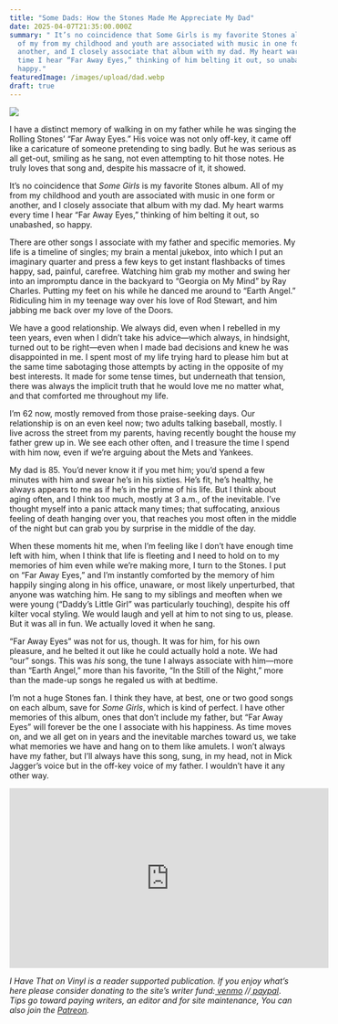 ```yaml
---
title: "Some Dads: How the Stones Made Me Appreciate My Dad"
date: 2025-04-07T21:35:00.000Z
summary: " It’s no coincidence that Some Girls is my favorite Stones album. All
  of my from my childhood and youth are associated with music in one form or
  another, and I closely associate that album with my dad. My heart warms every
  time I hear “Far Away Eyes,” thinking of him belting it out, so unabashed, so
  happy."
featuredImage: /images/upload/dad.webp
draft: true
---
```

![](/images/upload/dad.webp)

I have a distinct memory of walking in on my father while he was singing the Rolling Stones’ “Far Away Eyes.” His voice was not only off-key, it came off like a caricature of someone pretending to sing badly. But he was serious as all get-out, smiling as he sang, not even attempting to hit those notes. He truly loves that song and, despite his massacre of it, it showed.

It’s no coincidence that *Some Girls* is my favorite Stones album. All of my from my childhood and youth are associated with music in one form or another, and I closely associate that album with my dad. My heart warms every time I hear “Far Away Eyes,” thinking of him belting it out, so unabashed, so happy.

There are other songs I associate with my father and specific memories. My life is a timeline of singles; my brain a mental jukebox, into which I put an imaginary quarter and press a few keys to get instant flashbacks of times happy, sad, painful, carefree. Watching him grab my mother and swing her into an impromptu dance in the backyard to “Georgia on My Mind” by Ray Charles. Putting my feet on his while he danced me around to “Earth Angel.” Ridiculing him in my teenage way over his love of Rod Stewart, and him jabbing me back over my love of the Doors.

We have a good relationship. We always did, even when I rebelled in my teen years, even when I didn’t take his advice—which always, in hindsight, turned out to be right—even when I made bad decisions and knew he was disappointed in me. I spent most of my life trying hard to please him but at the same time sabotaging those attempts by acting in the opposite of my best interests. It made for some tense times, but underneath that tension, there was always the implicit truth that he would love me no matter what, and that comforted me throughout my life.

I’m 62 now, mostly removed from those praise-seeking days. Our relationship is on an even keel now; two adults talking baseball, mostly. I live across the street from my parents, having recently bought the house my father grew up in. We see each other often, and I treasure the time I spend with him now, even if we’re arguing about the Mets and Yankees.

My dad is 85. You’d never know it if you met him; you’d spend a few minutes with him and swear he’s in his sixties. He’s fit, he’s healthy, he always appears to me as if he’s in the prime of his life. But I think about aging often, and I think too much, mostly at 3 a.m., of the inevitable. I’ve thought myself into a panic attack many times; that suffocating, anxious feeling of death hanging over you, that reaches you most often in the middle of the night but can grab you by surprise in the middle of the day.

When these moments hit me, when I’m feeling like I don’t have enough time left with him, when I think that life is fleeting and I need to hold on to my memories of him even while we’re making more, I turn to the Stones. I put on “Far Away Eyes,” and I’m instantly comforted by the memory of him happily singing along in his office, unaware, or most likely unperturbed, that anyone was watching him. He sang to my siblings and meoften when we were young (“Daddy’s Little Girl” was particularly touching), despite his off kilter vocal styling. We would laugh and yell at him to not sing to us, please. But it was all in fun. We actually loved it when he sang. 

“Far Away Eyes” was not for us, though. It was for him, for his own pleasure, and he belted it out like he could actually hold a note. We had “our” songs. This was *his* song, the tune I always associate with him—more than “Earth Angel,” more than his favorite, “In the Still of the Night,” more than the made-up songs he regaled us with at bedtime.

I’m not a huge Stones fan. I think they have, at best, one or two good songs on each album, save for *Some Girls*, which is kind of perfect. I have other memories of this album, ones that don’t include my father, but “Far Away Eyes” will forever be the one I associate with his happiness. As time moves on, and we all get on in years and the inevitable marches toward us, we take what memories we have and hang on to them like amulets. I won’t always have my father, but I’ll always have this song, sung, in my head, not in Mick Jagger’s voice but in the off-key voice of my father. I wouldn’t have it any other way.


<iframe width="560" height="315" src="https://www.youtube.com/embed/VyK1bZZ7E-s?si=XZ5MUe5tYfv-Ahr9" title="YouTube video player" frameborder="0" allow="accelerometer; autoplay; clipboard-write; encrypted-media; gyroscope; picture-in-picture; web-share" referrerpolicy="strict-origin-when-cross-origin" allowfullscreen></iframe>


*I Have That on Vinyl is a reader supported publication. If you enjoy what’s here please consider donating to the site’s writer fund:[ venmo](https://account.venmo.com/u/Michele-Catalano2659) //[ paypal](https://www.paypal.com/paypalme/goingitaloneny?country.x=US&locale.x=en_US)*. *Tips go toward paying writers, an editor and for site maintenance, You can also join the [Patreon](https://www.patreon.com/c/IHaveThatonVinyl).*
